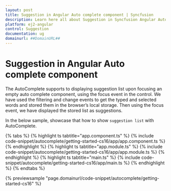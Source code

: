 ```yaml
---
layout: post
title: Suggestion in Angular Auto complete component | Syncfusion
description: Learn here all about Suggestion in Syncfusion Angular Auto complete component of Syncfusion Essential JS 2 and more.
platform: ej2-angular
control: Suggestion 
documentation: ug
domainurl: ##DomainURL##
---
```


# Suggestion in Angular Auto complete component

The AutoComplete supports to displaying suggestion list upon focusing an empty auto complete component, using the focus event in the control. We have used the filtering and change events to get the typed and selected words and stored them in the browser’s local storage. Then using the focus event, we have displayed the stored list as suggestions.

In the below sample, showcase that how to show `suggestion list` with AutoComplete.

{% tabs %}
{% highlight ts tabtitle="app.component.ts" %}
{% include code-snippet/autocomplete/getting-started-cs16/app/app.component.ts %}
{% endhighlight %}
{% highlight ts tabtitle="app.module.ts" %}
{% include code-snippet/autocomplete/getting-started-cs16/app/app.module.ts %}
{% endhighlight %}
{% highlight ts tabtitle="main.ts" %}
{% include code-snippet/autocomplete/getting-started-cs16/app/main.ts %}
{% endhighlight %}
{% endtabs %}
  
{% previewsample "page.domainurl/code-snippet/autocomplete/getting-started-cs16" %}